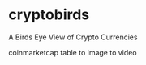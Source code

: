 cryptobirds
===========

A Birds Eye View of Crypto Currencies

coinmarketcap table to image to video

